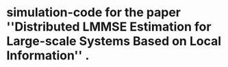 # simulation-code for the paper ''Distributed  LMMSE Estimation for Large-scale Systems Based on Local Information'' .
